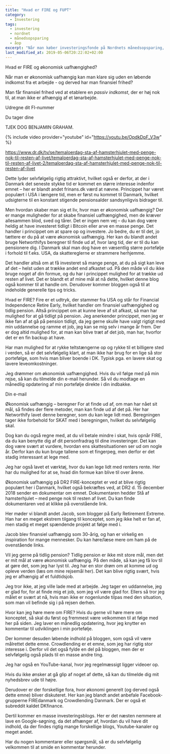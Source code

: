 ```yaml
---
title: "Hvad er FIRE og FUPT"
category:
  - Investering
tags:
  - investering
  - nordnet
  - månedsopsparing
  - åop
excerpt: "Når man køber investeringsfonde på Nordnets månedsopsparing, så handler man ofte. Hvordan påvirker det de årlige omkostninger?"
last_modified_at: 2019-05-06T20:22:02+02:00
---
```

Hvad er FIRE og økonomisk uafhængighed?

Når man er økonomisk uafhængig kan man klare sig uden en løbende indkomst fra et arbejde - og derved har man finansiel frihed?

Man får finansiel frihed ved at etablere en _passiv indkomst_, der er høj nok til, at man ikke er afhængig af et lønarbejde.


Udregne dit FI-nummer

Du tager dine 

TJEK DOG BENJAMIN GRAHAM.



{% include video provider="youtube" id="https://youtu.be/OpdkDpF_V3w" %}

https://www.dr.dk/tv/se/temaloerdag-sta-af-hamsterhjulet-med-penge-nok-til-resten-af-livet/temaloerdag-sta-af-hamsterhjulet-med-penge-nok-til-resten-af-livet-2/temaloerdag-sta-af-hamsterhjulet-med-penge-nok-til-resten-af-livet


Dette lyder selvfølgelig rigtig attraktivt, hvilket også er derfor, at der i Danmark det seneste stykke tid er kommet en større interesse indenfor emnet – her er blandt andet frinans.dk værd at nævne. Princippet har været populært i USA i længere tid, men er først nu kommet til Danmark, hvilket udsigterne til en konstant stigende pensionsalder sandsynligvis bidrager til.

Men hvordan skaber man sig et liv, hvor man er økonomisk uafhængig? Der er mange muligheder for at skabe finansiel uafhængighed, men de kræver allesammen blod, sved og tårer. Det er ingen nem vej – du kan dog være heldig at have investeret tidligt i Bitcoin eller arve en masse penge. Det handler i princippet om at spare op og investere. Jo bedre, du er til det, jo tættere er du på at være økonomisk uafhængig. Her kan du blandt andet bruge Networthifys beregner til finde ud af, hvor lang tid, der er til du kan pensionere dig. I Danmark skal man dog have en væsentlig større portefølje i forhold til f.eks. USA, da skattereglerne er strammere herhjemme.

Det handler altså om at få investeret så mange penge, at du på sigt kan leve af det – helst uden at trække andet end afkastet ud. På den måde vil du ikke bruge noget af din formue, og du har i princippet mulighed for at trække ud resten af livet. Det er blandt et af mine mål at nå dette, hvilket denne blog også kommer til at handle om. Derudover kommer bloggen også til at indeholde generelle tips og tricks.

Hvad er FIRE?
Fire er et udtryk, der stammer fra USA og står for Financial Independence Retire Early, hvilket handler om finansiel uafhængighed og tidlig pension. Altså princippet om at kunne leve af sit afkast, så man har mulighed for at gå tidligt på pension. Jeg anerkender princippet, men jeg er ikke fan af at gå på pension tidligt, da jeg gerne skulle have valgt rigtigt med min uddannelse og ramme et job, jeg kan se mig selv i mange år frem. Der er dog altid mulighed for, at man kan blive træt af det job, man har, hvorfor det er en fin backup at have.

Har man mulighed for at rykke teltstængerne op og rykke til et billigere sted i verden, så er det selvfølgelig klart, at man ikke har brug for en lige så stor portefølge, som hvis man bliver boende i DK. Typisk pga. en lavere skat og lavere leveomkostninger.

Jeg drømmer om økonomisk uafhængighed. Hvis du vil følge med på min rejse, så kan du tilmelde din e-mail herunder. Så vil du modtage en månedlig opdatering af min portefølje direkte i din indbakke.

Din e-mail


Økonomisk uafhængig – beregner
For at finde ud af, om man har nået sit mål, så findes der flere metoder, man kan finde ud af det på. Her har Networthify lavet denne beregner, som du kan lege lidt med. Beregningen tager ikke forbehold for SKAT med i beregningen, hvilket du selvfølgelig skal.

Dog kan du også regne med, at du vil betale mindre i skat, hvis opnår FIRE, da du kan benytte dig af dit personfradrag til dine investeringer. Det kan dog være svært at vurdere, hvordan ens skattesituationen ser ud om nogle år. Derfor kan du kun bruge tallene som et fingerpeg, men derfor er det stadig interessant at lege med.

Jeg har også lavet et værktøj, hvor du kan lege lidt med renters rente. Her har du mulighed for at se, hvad din formue kan blive til over årene.

Økonomisk uafhængig på DR2
FIRE-konceptet er ved at blive rigtig populært her i Danmark, hvilket også bekræftes ved, at DR2 d. 15 december 2018 sender en dokumentar om emnet. Dokumentaren hedder Stå af hamsterhjulet – med penge nok til resten af livet. Du kan finde dokumentaren ved at klikke på ovenstående link.

Her møder vi blandt andet Jacob, som blogger på Early Retirement Extreme. Han har en meget ekstrem tilgang til konceptet, som jeg ikke helt er fan af, men stadig et meget spændende projekt at følge med i.

Jacob blev finansiel uafhængig som 30-årig, og han er virkelig en inspiration for mange mennesker. Du kan høre/læse mere om ham på de ovenstående links.

Vil jeg gerne på tidlig pension?
Tidlig pension er ikke mit store mål, men det er mit mål at være økonomisk uafhængig. På den måde, så kan jeg få lov til at gøre det, som jeg har lyst til. Jeg har en stor drøm om at komme ud og opleve verden (læs om mine rejsemål her). Det kan blive rigtig svært, hvis jeg er afhængig af et fuldtidsjob.

Jeg tror ikke, at jeg ville lade med at arbejde. Jeg tager en uddannelse, jeg er glad for, for at finde mig et job, som jeg vil være glad for. Ellers så tror jeg målet er svært at nå, hvis man ikke er nogenlunde tilpas med den situation, som man vil befinde sig i på rejsen derhen.

Hvor kan jeg høre mere om FIRE?
Hvis du gerne vil høre mere om konceptet, så skal du først og fremmest være velkommen til at følge med her på siden. Jeg laver en månedlig opdatering, hvor jeg knytter en kommentar til udviklingen i min portefølje.

Der kommer desuden løbende indhold på bloggen, som også vil være målrettet dette emne. Crowdlending er et emne, som jeg har rigtig stor interesse i. Derfor vil det også fylde en del på bloggen, men der er selvfølgelig også plads til en masse andre ting.

Jeg har også en YouTube-kanal, hvor jeg regelmæssigt ligger videoer op.

Hvis du ikke ønsker at gå glip af noget af dette, så kan du tilmelde dig mit nyhedsbrev ude til højre.

Derudover er der forskellige fora, hvor økonomi generelt (og derved også dette emne) bliver diskuteret. Her kan jeg blandt andet anbefale Facebook-grupperne FIREdanmark og Crowdlending Danmark. Der er også et subreddit kaldet DKfinance.

Dertil kommer en masse investeringsblogs. Her er det næsten nemmere at lave en Google-søgning, da det afhænger af, hvordan du vil have dit indhold, da der findes rigtig mange forskellige blogs, Youtube-kanaler og meget andet.

Har du nogen kommentarer eller spørgsmål, så er du selvfølgelig velkommen til at smide en kommentar herunder.
